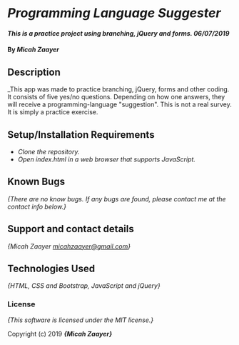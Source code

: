 # _Programming Language Suggester_

#### _This is a practice project using branching, jQuery and forms. 06/07/2019_

#### By _**Micah Zaayer**_

## Description

_This app was made to practice branching, jQuery, forms and other coding. It consists of five yes/no questions. Depending on how one answers, they will receive a programming-language "suggestion". This is not a real survey. It is simply a practice exercise.

## Setup/Installation Requirements

* _Clone the repository._
* _Open index.html in a web browser that supports JavaScript._

## Known Bugs

_{There are no know bugs. If any bugs are found, please contact me at the contact info below.}_

## Support and contact details

_{Micah Zaayer micahzaayer@gmail.com}_

## Technologies Used

_{HTML, CSS and Bootstrap, JavaScript and jQuery}_

### License

*{This software is licensed under the MIT license.}*

Copyright (c) 2019 **_{Micah Zaayer}_**
